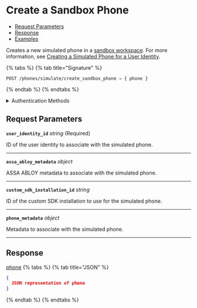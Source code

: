 # Create a Sandbox Phone

- [Request Parameters](./#request-parameters)
- [Response](./#response)
- [Examples](./#examples)

Creates a new simulated phone in a [sandbox workspace](../../../core-concepts/workspaces/README.md#sandbox-workspaces). For more information, see [Creating a Simulated Phone for a User Identity](../../../capability-guides/mobile-access/developing-in-a-sandbox-workspace.md#creating-a-simulated-phone-for-a-user-identity).

{% tabs %}
{% tab title="Signature" %}
```
POST /phones/simulate/create_sandbox_phone ⇒ { phone }
```
{% endtab %}
{% endtabs %}

<details>

<summary>Authentication Methods</summary>

- API key
- Personal access token
  <br>Must also include the `seam-workspace` header in the request.

To learn more, see [Authentication](https://docs.seam.co/latest/api/authentication).
</details>

## Request Parameters

**`user_identity_id`** *string* (Required)

ID of the user identity to associate with the simulated phone.

---

**`assa_abloy_metadata`** *object*

ASSA ABLOY metadata to associate with the simulated phone.

---

**`custom_sdk_installation_id`** *string*

ID of the custom SDK installation to use for the simulated phone.

---

**`phone_metadata`** *object*

Metadata to associate with the simulated phone.

---


## Response

[phone](./)
{% tabs %}
{% tab title="JSON" %}
```json
{
  JSON representation of phone
}
```
{% endtab %}
{% endtabs %}
